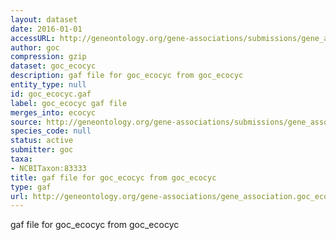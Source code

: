 ```yaml
---
layout: dataset
date: 2016-01-01
accessURL: http://geneontology.org/gene-associations/submissions/gene_association.goc_ecocyc.gz
author: goc
compression: gzip
dataset: goc_ecocyc
description: gaf file for goc_ecocyc from goc_ecocyc
entity_type: null
id: goc_ecocyc.gaf
label: goc_ecocyc gaf file
merges_into: ecocyc
source: http://geneontology.org/gene-associations/submissions/gene_association.goc_ecocyc.gz
species_code: null
status: active
submitter: goc
taxa:
- NCBITaxon:83333
title: gaf file for goc_ecocyc from goc_ecocyc
type: gaf
url: http://geneontology.org/gene-associations/gene_association.goc_ecocyc.gz
---
```


gaf file for goc_ecocyc from goc_ecocyc